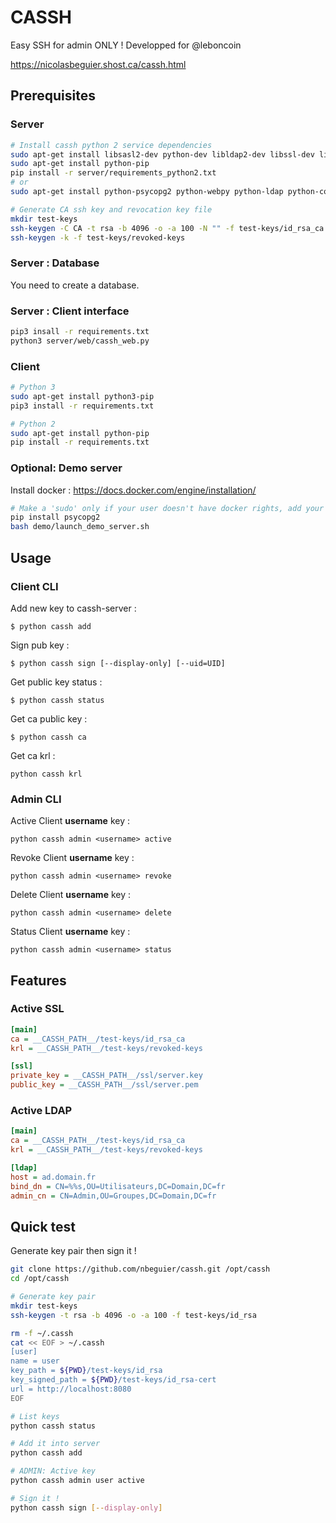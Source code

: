 # CASSH

Easy SSH for admin ONLY !
Developped for @leboncoin

https://nicolasbeguier.shost.ca/cassh.html

## Prerequisites

### Server

```bash
# Install cassh python 2 service dependencies
sudo apt-get install libsasl2-dev python-dev libldap2-dev libssl-dev libpq-dev
sudo apt-get install python-pip
pip install -r server/requirements_python2.txt
# or
sudo apt-get install python-psycopg2 python-webpy python-ldap python-configparser python-requests python-openssl

# Generate CA ssh key and revocation key file
mkdir test-keys
ssh-keygen -C CA -t rsa -b 4096 -o -a 100 -N "" -f test-keys/id_rsa_ca # without passphrase
ssh-keygen -k -f test-keys/revoked-keys
```

### Server : Database

You need to create a database.

### Server : Client interface
```bash
pip3 insall -r requirements.txt
python3 server/web/cassh_web.py
```

### Client

```bash
# Python 3
sudo apt-get install python3-pip
pip3 install -r requirements.txt

# Python 2
sudo apt-get install python-pip
pip install -r requirements.txt
```


### Optional: Demo server

Install docker : https://docs.docker.com/engine/installation/


```bash
# Make a 'sudo' only if your user doesn't have docker rights, add your user into docker group
pip install psycopg2
bash demo/launch_demo_server.sh
```

## Usage

### Client CLI

Add new key to cassh-server :
```
$ python cassh add
```

Sign pub key :
```
$ python cassh sign [--display-only] [--uid=UID]
```

Get public key status :
```
$ python cassh status
```

Get ca public key :
```
$ python cassh ca
```

Get ca krl :
```
python cassh krl
```

### Admin CLI

Active Client **username** key :
```
python cassh admin <username> active
```

Revoke Client **username** key :
```
python cassh admin <username> revoke
```

Delete Client **username** key :
```
python cassh admin <username> delete
```

Status Client **username** key :
```
python cassh admin <username> status
```


## Features

### Active SSL
```ini
[main]
ca = __CASSH_PATH__/test-keys/id_rsa_ca
krl = __CASSH_PATH__/test-keys/revoked-keys

[ssl]
private_key = __CASSH_PATH__/ssl/server.key
public_key = __CASSH_PATH__/ssl/server.pem
```

### Active LDAP
```ini
[main]
ca = __CASSH_PATH__/test-keys/id_rsa_ca
krl = __CASSH_PATH__/test-keys/revoked-keys

[ldap]
host = ad.domain.fr
bind_dn = CN=%%s,OU=Utilisateurs,DC=Domain,DC=fr
admin_cn = CN=Admin,OU=Groupes,DC=Domain,DC=fr
```


## Quick test

Generate key pair then sign it !

```bash
git clone https://github.com/nbeguier/cassh.git /opt/cassh
cd /opt/cassh

# Generate key pair
mkdir test-keys
ssh-keygen -t rsa -b 4096 -o -a 100 -f test-keys/id_rsa

rm -f ~/.cassh
cat << EOF > ~/.cassh
[user]
name = user
key_path = ${PWD}/test-keys/id_rsa
key_signed_path = ${PWD}/test-keys/id_rsa-cert
url = http://localhost:8080
EOF

# List keys
python cassh status

# Add it into server
python cassh add

# ADMIN: Active key
python cassh admin user active

# Sign it !
python cassh sign [--display-only]
```

